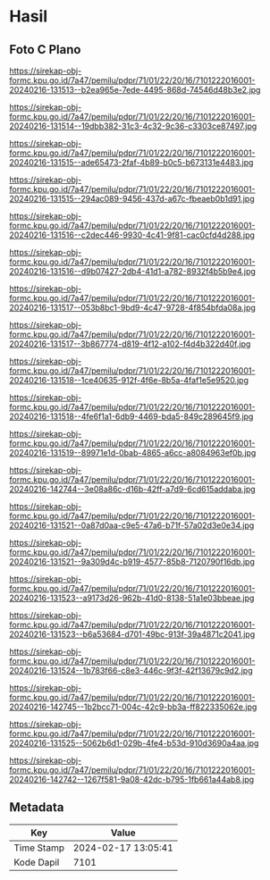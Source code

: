 # Hasil

## Foto C Plano

https://sirekap-obj-formc.kpu.go.id/7a47/pemilu/pdpr/71/01/22/20/16/7101222016001-20240216-131513--b2ea965e-7ede-4495-868d-74546d48b3e2.jpg

https://sirekap-obj-formc.kpu.go.id/7a47/pemilu/pdpr/71/01/22/20/16/7101222016001-20240216-131514--19dbb382-31c3-4c32-9c36-c3303ce87497.jpg

https://sirekap-obj-formc.kpu.go.id/7a47/pemilu/pdpr/71/01/22/20/16/7101222016001-20240216-131515--ade65473-2faf-4b89-b0c5-b673131e4483.jpg

https://sirekap-obj-formc.kpu.go.id/7a47/pemilu/pdpr/71/01/22/20/16/7101222016001-20240216-131515--294ac089-9456-437d-a67c-fbeaeb0b1d91.jpg

https://sirekap-obj-formc.kpu.go.id/7a47/pemilu/pdpr/71/01/22/20/16/7101222016001-20240216-131516--c2dec446-9930-4c41-9f81-cac0cfd4d288.jpg

https://sirekap-obj-formc.kpu.go.id/7a47/pemilu/pdpr/71/01/22/20/16/7101222016001-20240216-131516--d9b07427-2db4-41d1-a782-8932f4b5b9e4.jpg

https://sirekap-obj-formc.kpu.go.id/7a47/pemilu/pdpr/71/01/22/20/16/7101222016001-20240216-131517--053b8bc1-9bd9-4c47-9728-4f854bfda08a.jpg

https://sirekap-obj-formc.kpu.go.id/7a47/pemilu/pdpr/71/01/22/20/16/7101222016001-20240216-131517--3b867774-d819-4f12-a102-f4d4b322d40f.jpg

https://sirekap-obj-formc.kpu.go.id/7a47/pemilu/pdpr/71/01/22/20/16/7101222016001-20240216-131518--1ce40635-912f-4f6e-8b5a-4faf1e5e9520.jpg

https://sirekap-obj-formc.kpu.go.id/7a47/pemilu/pdpr/71/01/22/20/16/7101222016001-20240216-131518--4fe6f1a1-6db9-4469-bda5-849c289645f9.jpg

https://sirekap-obj-formc.kpu.go.id/7a47/pemilu/pdpr/71/01/22/20/16/7101222016001-20240216-131519--89971e1d-0bab-4865-a6cc-a8084963ef0b.jpg

https://sirekap-obj-formc.kpu.go.id/7a47/pemilu/pdpr/71/01/22/20/16/7101222016001-20240216-142744--3e08a86c-d16b-42ff-a7d9-6cd615addaba.jpg

https://sirekap-obj-formc.kpu.go.id/7a47/pemilu/pdpr/71/01/22/20/16/7101222016001-20240216-131521--0a87d0aa-c9e5-47a6-b71f-57a02d3e0e34.jpg

https://sirekap-obj-formc.kpu.go.id/7a47/pemilu/pdpr/71/01/22/20/16/7101222016001-20240216-131521--9a309d4c-b919-4577-85b8-7120790f16db.jpg

https://sirekap-obj-formc.kpu.go.id/7a47/pemilu/pdpr/71/01/22/20/16/7101222016001-20240216-131523--a9173d26-962b-41d0-8138-51a1e03bbeae.jpg

https://sirekap-obj-formc.kpu.go.id/7a47/pemilu/pdpr/71/01/22/20/16/7101222016001-20240216-131523--b6a53684-d701-49bc-913f-39a4871c2041.jpg

https://sirekap-obj-formc.kpu.go.id/7a47/pemilu/pdpr/71/01/22/20/16/7101222016001-20240216-131524--1b783f66-c8e3-446c-9f3f-42f13679c9d2.jpg

https://sirekap-obj-formc.kpu.go.id/7a47/pemilu/pdpr/71/01/22/20/16/7101222016001-20240216-142745--1b2bcc71-004c-42c9-bb3a-ff822335062e.jpg

https://sirekap-obj-formc.kpu.go.id/7a47/pemilu/pdpr/71/01/22/20/16/7101222016001-20240216-131525--5062b6d1-029b-4fe4-b53d-910d3690a4aa.jpg

https://sirekap-obj-formc.kpu.go.id/7a47/pemilu/pdpr/71/01/22/20/16/7101222016001-20240216-142742--1267f581-9a08-42dc-b795-1fb661a44ab8.jpg


## Metadata

| Key        | Value               |
| ---------- | ------------------- |
| Time Stamp | 2024-02-17 13:05:41 |
| Kode Dapil | 7101                |



